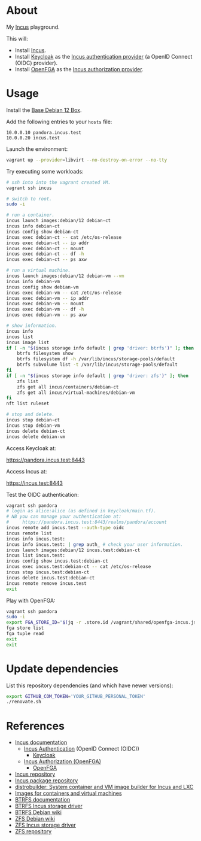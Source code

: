 # About

My [Incus](https://github.com/lxc/incus) playground.

This will:

* Install [Incus](https://github.com/lxc/incus).
* Install [Keycloak](https://github.com/keycloak/keycloak) as the [Incus authentication provider](https://linuxcontainers.org/incus/docs/main/authentication/#authentication-openid) (a OpenID Connect (OIDC) provider).
* Install [OpenFGA](https://github.com/openfga/openfga) as the [Incus authorization provider](https://linuxcontainers.org/incus/docs/main/authorization/#open-fine-grained-authorization-openfga).

# Usage

Install the [Base Debian 12 Box](https://github.com/rgl/debian-vagrant).

Add the following entries to your `hosts` file:

```
10.0.0.10 pandora.incus.test
10.0.0.20 incus.test
```

Launch the environment:

```bash
vagrant up --provider=libvirt --no-destroy-on-error --no-tty
```

Try executing some workloads:

```bash
# ssh into into the vagrant created VM.
vagrant ssh incus

# switch to root.
sudo -i

# run a container.
incus launch images:debian/12 debian-ct
incus info debian-ct
incus config show debian-ct
incus exec debian-ct -- cat /etc/os-release
incus exec debian-ct -- ip addr
incus exec debian-ct -- mount
incus exec debian-ct -- df -h
incus exec debian-ct -- ps axw

# run a virtual machine.
incus launch images:debian/12 debian-vm --vm
incus info debian-vm
incus config show debian-vm
incus exec debian-vm -- cat /etc/os-release
incus exec debian-vm -- ip addr
incus exec debian-vm -- mount
incus exec debian-vm -- df -h
incus exec debian-vm -- ps axw

# show information.
incus info
incus list
incus image list
if [ -n "$(incus storage info default | grep 'driver: btrfs')" ]; then
    btrfs filesystem show
    btrfs filesystem df -h /var/lib/incus/storage-pools/default
    btrfs subvolume list -t /var/lib/incus/storage-pools/default
fi
if [ -n "$(incus storage info default | grep 'driver: zfs')" ]; then
    zfs list
    zfs get all incus/containers/debian-ct
    zfs get all incus/virtual-machines/debian-vm
fi
nft list ruleset

# stop and delete.
incus stop debian-ct
incus stop debian-vm
incus delete debian-ct
incus delete debian-vm
```


Access Keycloak at:

https://pandora.incus.test:8443

Access Incus at:

https://incus.test:8443

Test the OIDC authentication:

```bash
vagrant ssh pandora
# login as alice:alice (as defined in keycloak/main.tf).
# NB you can manage your authentication at:
#     https://pandora.incus.test:8443/realms/pandora/account
incus remote add incus.test --auth-type oidc
incus remote list
incus info incus.test:
incus info incus.test: | grep auth_ # check your user information.
incus launch images:debian/12 incus.test:debian-ct
incus list incus.test:
incus config show incus.test:debian-ct
incus exec incus.test:debian-ct -- cat /etc/os-release
incus stop incus.test:debian-ct
incus delete incus.test:debian-ct
incus remote remove incus.test
exit
```

Play with OpenFGA:

```bash
vagrant ssh pandora
sudo -i
export FGA_STORE_ID="$(jq -r .store.id /vagrant/shared/openfga-incus.json)"
fga store list
fga tuple read
exit
exit
```

# Update dependencies

List this repository dependencies (and which have newer versions):

```bash
export GITHUB_COM_TOKEN='YOUR_GITHUB_PERSONAL_TOKEN'
./renovate.sh
```

# References

* [Incus documentation](https://linuxcontainers.org/incus/docs/main/)
  * [Incus Authentication](https://linuxcontainers.org/incus/docs/main/authentication/#authentication-openid) (OpenID Connect (OIDC))
    * [Keycloak](https://github.com/keycloak/keycloak)
  * [Incus Authorization (OpenFGA)](https://linuxcontainers.org/incus/docs/main/authorization/#open-fine-grained-authorization-openfga)
    * [OpenFGA](https://github.com/openfga/openfga)
* [Incus repository](https://github.com/lxc/incus)
* [Incus package repository](https://github.com/zabbly/incus)
* [distrobuilder: System container and VM image builder for Incus and LXC](https://github.com/lxc/distrobuilder)
* [Images for containers and virtual machines](https://images.linuxcontainers.org/)
* [BTRFS documentation](https://btrfs.readthedocs.io/en/latest/)
* [BTRFS Incus storage driver](https://linuxcontainers.org/incus/docs/main/reference/storage_btrfs/)
* [BTRFS Debian wiki](https://wiki.debian.org/Btrfs)
* [ZFS Debian wiki](https://wiki.debian.org/ZFS)
* [ZFS Incus storage driver](https://linuxcontainers.org/incus/docs/main/reference/storage_zfs/)
* [ZFS repository](https://github.com/openzfs/zfs)
